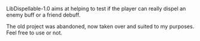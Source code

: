 LibDispellable-1.0 aims at helping to test if the player can really dispel an enemy buff or a friend debuff.

The old project was abandoned, now taken over and suited to my purposes. Feel free to use or not.
